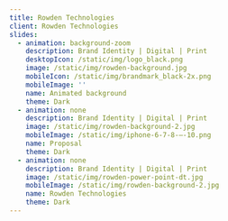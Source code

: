 ```yaml
---
title: Rowden Technologies
client: Rowden Technologies
slides:
  - animation: background-zoom
    description: Brand Identity | Digital | Print
    desktopIcon: /static/img/logo_black.png
    image: /static/img/rowden-background.jpg
    mobileIcon: /static/img/brandmark_black-2x.png
    mobileImage: ''
    name: Animated background
    theme: Dark
  - animation: none
    description: Brand Identity | Digital | Print
    image: /static/img/rowden-background-2.jpg
    mobileImage: /static/img/iphone-6-7-8-–-10.png
    name: Proposal
    theme: Dark
  - animation: none
    description: Brand Identity | Digital | Print
    image: /static/img/rowden-power-point-dt.jpg
    mobileImage: /static/img/rowden-background-2.jpg
    name: Rowden Technologies
    theme: Dark
---
```


